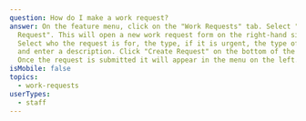 ```yaml
---
question: How do I make a work request?
answer: On the feature menu, click on the "Work Requests" tab. Select "+ New
  Request". This will open a new work request form on the right-hand side.
  Select who the request is for, the type, if it is urgent, the type of request
  and enter a description. Click "Create Request" on the bottom of the form.
  Once the request is submitted it will appear in the menu on the left.
isMobile: false
topics:
  - work-requests
userTypes:
  - staff
---
```

